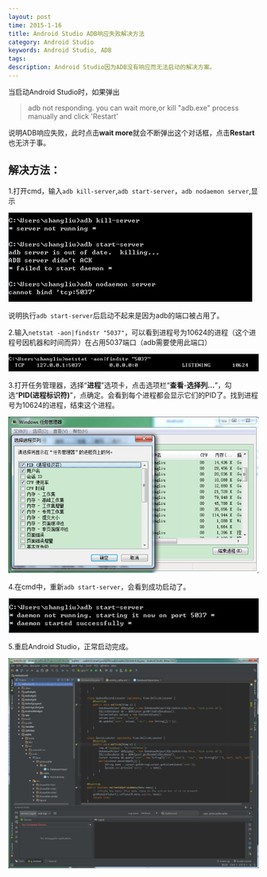 ```yaml
---
layout: post
time: 2015-1-16
title: Android Studio ADB响应失败解决方法
category: Android Studio
keywords: Android Studio, ADB
tags: 
description: Android Studio因为ADB没有响应而无法启动的解决方案。
---
```


当启动Android Studio时，如果弹出

> adb not responding. you can wait more,or kill "adb.exe" process manually and click 'Restart'

说明ADB响应失败，此时点击**wait more**就会不断弹出这个对话框，点击**Restart**也无济于事。

## 解决方法：

1.打开cmd，输入`adb kill-server`,`adb start-server`，`adb nodaemon server`,显示

<!--excerpt_separator-->

![img](/assets/image/posts/2015-1-16-ADB/1.jpg)

说明执行`adb start-server`后启动不起来是因为adb的端口被占用了。

2.输入`netstat -aon|findstr "5037"`，可以看到进程号为10624的进程（这个进程号因机器和时间而异）在占用5037端口（adb需要使用此端口）

![img](/assets/image/posts/2015-1-16-ADB/2.jpg)

3.打开任务管理器，选择“**进程**”选项卡，点击选项栏“**查看**-**选择列...**”，勾选“**PID(进程标识符)**”，点确定。会看到每个进程都会显示它们的PID了。找到进程号为10624的进程，结束这个进程。

![img](/assets/image/posts/2015-1-16-ADB/3.jpg)

4.在cmd中，重新`adb start-server`，会看到成功启动了。

![img](/assets/image/posts/2015-1-16-ADB/4.jpg)

5.重启Android Studio，正常启动完成。

![img](/assets/image/posts/2015-1-16-ADB/5.jpg)

